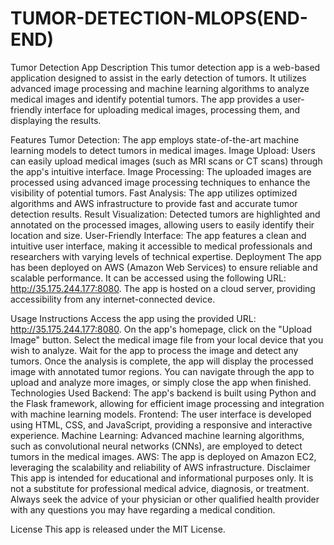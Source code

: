# TUMOR-DETECTION-MLOPS(END-END)
Tumor Detection App
Description
This tumor detection app is a web-based application designed to assist in the early detection of tumors. It utilizes advanced image processing and machine learning algorithms to analyze medical images and identify potential tumors. The app provides a user-friendly interface for uploading medical images, processing them, and displaying the results.

Features
Tumor Detection: The app employs state-of-the-art machine learning models to detect tumors in medical images.
Image Upload: Users can easily upload medical images (such as MRI scans or CT scans) through the app's intuitive interface.
Image Processing: The uploaded images are processed using advanced image processing techniques to enhance the visibility of potential tumors.
Fast Analysis: The app utilizes optimized algorithms and AWS infrastructure to provide fast and accurate tumor detection results.
Result Visualization: Detected tumors are highlighted and annotated on the processed images, allowing users to easily identify their location and size.
User-Friendly Interface: The app features a clean and intuitive user interface, making it accessible to medical professionals and researchers with varying levels of technical expertise.
Deployment
The app has been deployed on AWS (Amazon Web Services) to ensure reliable and scalable performance. It can be accessed using the following URL: http://35.175.244.177:8080. The app is hosted on a cloud server, providing accessibility from any internet-connected device.

Usage Instructions
Access the app using the provided URL: http://35.175.244.177:8080.
On the app's homepage, click on the "Upload Image" button.
Select the medical image file from your local device that you wish to analyze.
Wait for the app to process the image and detect any tumors.
Once the analysis is complete, the app will display the processed image with annotated tumor regions.
You can navigate through the app to upload and analyze more images, or simply close the app when finished.
Technologies Used
Backend: The app's backend is built using Python and the Flask framework, allowing for efficient image processing and integration with machine learning models.
Frontend: The user interface is developed using HTML, CSS, and JavaScript, providing a responsive and interactive experience.
Machine Learning: Advanced machine learning algorithms, such as convolutional neural networks (CNNs), are employed to detect tumors in the medical images.
AWS: The app is deployed on Amazon EC2, leveraging the scalability and reliability of AWS infrastructure.
Disclaimer
This app is intended for educational and informational purposes only. It is not a substitute for professional medical advice, diagnosis, or treatment. Always seek the advice of your physician or other qualified health provider with any questions you may have regarding a medical condition.

License
This app is released under the MIT License.